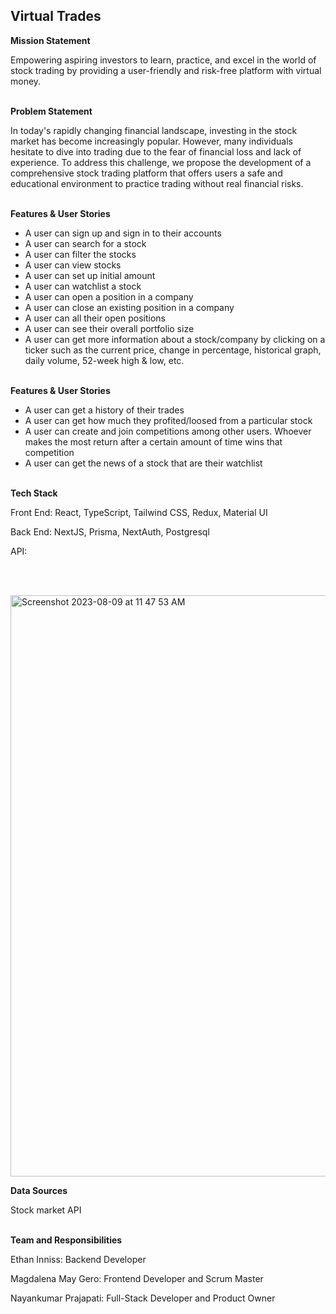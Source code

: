 ## Virtual Trades

**Mission Statement**

Empowering aspiring investors to learn, practice, and excel in the world of stock trading by providing a user-friendly and risk-free platform with virtual money.
<br></br>

**Problem Statement**

In today's rapidly changing financial landscape, investing in the stock market has become increasingly popular. However, many individuals hesitate to dive into trading due to the fear of financial loss and lack of experience. To address this challenge, we propose the development of a comprehensive stock trading platform that offers users a safe and educational environment to practice trading without real financial risks.
<br></br>

**Features & User Stories**

- A user can sign up and sign in to their accounts
- A user can search for a stock
- A user can filter the stocks
- A user can view stocks
- A user can set up initial amount
- A user can watchlist a stock
- A user can open a position in a company
- A user can close an existing position in a company
- A user can all their open positions
- A user can see their overall portfolio size
- A user can get more information about a stock/company by clicking on a ticker such as the current price, change in percentage, historical graph, daily volume, 52-week high & low, etc.
<br></br>

**Features & User Stories**

- A user can get a history of their trades
- A user can get how much they profited/loosed from a particular stock
- A user can create and join competitions among other users. Whoever makes the most return after a certain amount of time wins that competition
- A user can get the news of a stock that are their watchlist
<br></br>

**Tech Stack**

Front End: React, TypeScript, Tailwind CSS, Redux, Material UI

Back End: NextJS, Prisma, NextAuth, Postgresql

API: 

<br></br>

<img width="930" alt="Screenshot 2023-08-09 at 11 47 53 AM" src="https://github.com/capstone-project-fullstack/Virtual-Trades/assets/114107908/60a45a50-7b6e-4077-87c3-d25976d806b2">



**Data Sources**

Stock market API
<br></br>

**Team and Responsibilities**

Ethan Inniss: Backend Developer

Magdalena May Gero: Frontend Developer and Scrum Master

Nayankumar Prajapati: Full-Stack Developer and Product Owner
